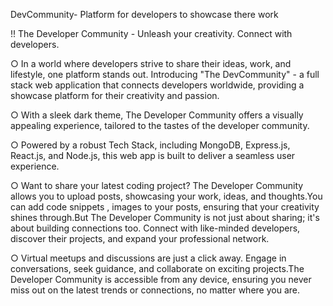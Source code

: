 DevCommunity- Platform for developers to showcase there work

!! The Developer Community - Unleash your creativity. Connect with developers.

○ In a world where developers strive to share their ideas, work, and lifestyle, one platform stands out. Introducing "The DevCommunity" - a full stack web application that connects developers worldwide, providing a showcase platform for their creativity and passion. <br>

○ With a sleek dark theme, The Developer Community offers a visually appealing experience, tailored to the tastes of the developer community. <br>

○ Powered by a robust Tech Stack, including MongoDB, Express.js, React.js, and Node.js, this web app is built to deliver a seamless user experience. <br>

○ Want to share your latest coding project? The Developer Community allows you to upload posts, showcasing your work, ideas, and thoughts.You can add code snippets , images to your posts, ensuring that your creativity shines through.But The Developer Community is not just about sharing; it's about building connections too. Connect with like-minded developers, discover their projects, and expand your professional network.
<br>

○ Virtual meetups and discussions are just a click away. Engage in conversations, seek guidance, and collaborate on exciting projects.The Developer Community is accessible from any device, ensuring you never miss out on the latest trends or connections, no matter where you are.
